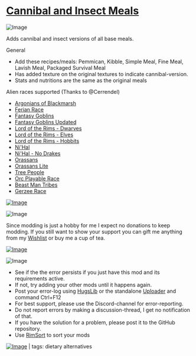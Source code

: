 # [Cannibal and Insect Meals](https://steamcommunity.com/sharedfiles/filedetails/?id=1558455017)

![Image](https://i.imgur.com/iCj5o7O.png)

  
Adds cannibal and insect versions of all base meals.

General	


-  Add these recipes/meals: Pemmican, Kibble, Simple Meal, Fine Meal, Lavish Meal, Packaged Survival Meal
-  Has added texture on the original textures to indicate cannibal-version.
-  Stats and nutritions are the same as the original meals



Alien races supported (Thanks to @Cerrendel)


-  [Argonians of Blackmarsh](https://steamcommunity.com/sharedfiles/filedetails/?id=959780399)
-  [Ferian Race](https://steamcommunity.com/sharedfiles/filedetails/?id=1611790118)
-  [Fantasy Goblins](https://steamcommunity.com/sharedfiles/filedetails/?id=1465072243)
-  [Fantasy Goblins Updated](https://steamcommunity.com/sharedfiles/filedetails/?id=2011680079)
-  [Lord of the Rims - Dwarves](https://steamcommunity.com/sharedfiles/filedetails/?id=1400238872)
-  [Lord of the Rims - Elves](https://steamcommunity.com/sharedfiles/filedetails/?id=1400234784)
-  [Lord of the Rims - Hobbits](https://steamcommunity.com/sharedfiles/filedetails/?id=1400227853)
-  [Ni'Hal](https://steamcommunity.com/sharedfiles/filedetails/?id=1541567184)
-  [Ni'Hal - No Drakes](https://steamcommunity.com/sharedfiles/filedetails/?id=1548578482)
-  [Orassans](https://steamcommunity.com/sharedfiles/filedetails/?id=1541519487)
-  [Orassans Lite](https://steamcommunity.com/sharedfiles/filedetails/?id=1572211791)
-  [Tree People](https://steamcommunity.com/sharedfiles/filedetails/?id=1403998409) 
-  [Orc Playable Race](https://steamcommunity.com/sharedfiles/filedetails/?id=1134410589)
-  [Beast Man Tribes](https://steamcommunity.com/sharedfiles/filedetails/?id=1119191638)
-  [Gerzee Race](https://steamcommunity.com/sharedfiles/filedetails/?id=1783636077)



[![Image](https://i.imgur.com/kNldlMg.png)](https://steamcommunity.com/sharedfiles/filedetails/?id=2288125657)

![Image](https://i.imgur.com/Ds0rBAD.png)

Since modding is just a hobby for me I expect no donations to keep modding. If you still want to show your support you can gift me anything from my [Wishlist](https://store.steampowered.com/wishlist/id/Mlie) or buy me a cup of tea.

[![Image](https://i.imgur.com/VWG0yff.png)](https://ko-fi.com/G2G55DDYD)

![Image](https://i.imgur.com/5xwDG6H.png)



-  See if the the error persists if you just have this mod and its requirements active.
-  If not, try adding your other mods until it happens again.
-  Post your error-log using [HugsLib](https://steamcommunity.com/workshop/filedetails/?id=818773962) or the standalone [Uploader](https://steamcommunity.com/sharedfiles/filedetails/?id=2873415404) and command Ctrl+F12
-  For best support, please use the Discord-channel for error-reporting.
-  Do not report errors by making a discussion-thread, I get no notification of that.
-  If you have the solution for a problem, please post it to the GitHub repository.
-  Use [RimSort](https://github.com/RimSort/RimSort/releases/latest) to sort your mods

 

[![Image](https://img.shields.io/github/v/release/emipa606/CannibalMeals?label=latest%20version&style=plastic&labelColor=0070cd&color=white)](https://steamcommunity.com/sharedfiles/filedetails/changelog/1558455017) | tags:  dietary alternatives
